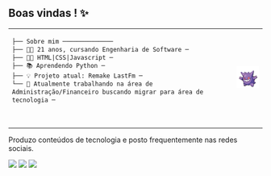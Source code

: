 ## Boas vindas ! ✨

<table style="width: 100%;">
    <tr>
    <td>
        
    ├── Sobre mim ──────────────
    ├── 🐱‍👤 21 anos, cursando Engenharia de Software ─
    ├── 👩‍💻 HTML|CSS|Javascript ─
    ├── 📚 Aprendendo Python ─
    ├── 💡 Projeto atual: Remake LastFm ─
    └── 🔎 Atualmente trabalhando na área de Administração/Financeiro buscando migrar para área de tecnologia ─
    

  </td>
  <td>
      <img src="img/gengar.gif" alt="Gengar" style="width: 100px;">
  </td>
  </tr>
</table>

Produzo conteúdos de tecnologia e posto frequentemente nas redes sociais.
<div>
  <a href="https://www.instagram.com/elenndev" target="_blank"><img src="https://img.shields.io/badge/Instagram-E4405F?style=for-the-badge&logo=instagram&logoColor=white"></a>
  <a href = "mailto:elen.damares74@gmail.com"><img src="https://img.shields.io/badge/-Gmail-%23333?style=for-the-badge&logo=gmail&logoColor=white" target="_blank"></a>
  <a href="https://www.tiktok.com/@elenndev" target="_blank"><img src=https://img.shields.io/badge/TikTok-000000?style=for-the-badge&logo=tiktok&logoColor=white></a> 
  
</div>
